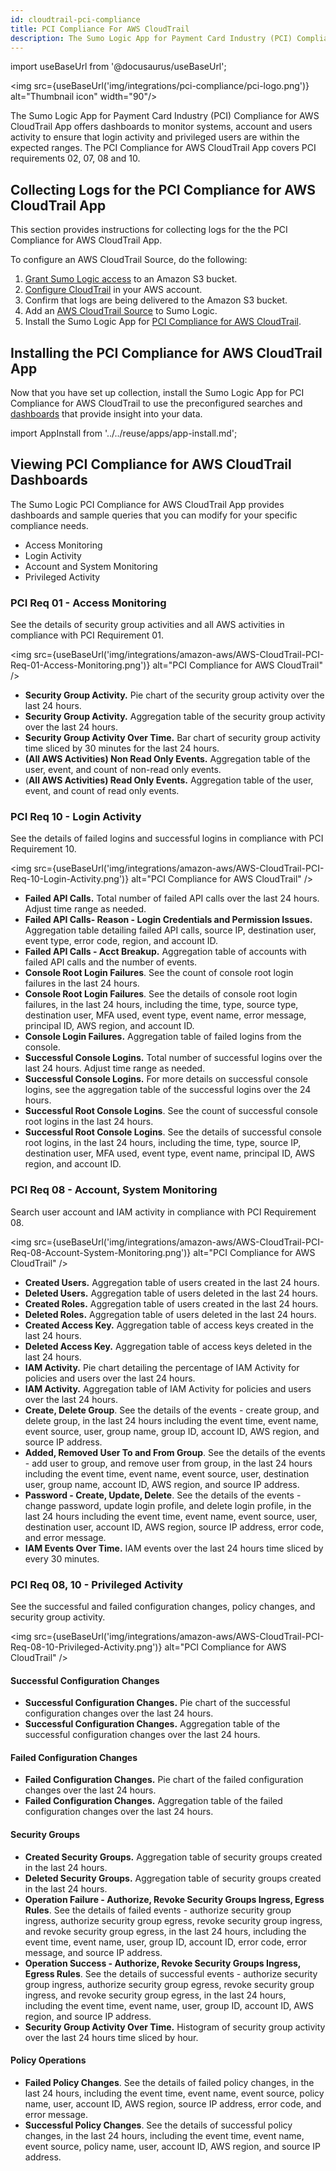 ```yaml
---
id: cloudtrail-pci-compliance
title: PCI Compliance For AWS CloudTrail
description: The Sumo Logic App for Payment Card Industry (PCI) Compliance for AWS CloudTrail App offers dashboards to monitor systems, account and users activity to ensure that login activity and privileged users are within the expected ranges.
---
```


import useBaseUrl from '@docusaurus/useBaseUrl';

<img src={useBaseUrl('img/integrations/pci-compliance/pci-logo.png')} alt="Thumbnail icon" width="90"/>

The Sumo Logic App for Payment Card Industry (PCI) Compliance for AWS CloudTrail App offers dashboards to monitor systems, account and users activity to ensure that login activity and privileged users are within the expected ranges. The PCI Compliance for AWS CloudTrail App covers PCI requirements 02, 07, 08 and 10.



## Collecting Logs for the PCI Compliance for AWS CloudTrail App

This section provides instructions for collecting logs for the the PCI Compliance for AWS CloudTrail App.

To configure an AWS CloudTrail Source, do the following:
1. [Grant Sumo Logic access](/docs/send-data/hosted-collectors/amazon-aws/grant-access-aws-product) to an Amazon S3 bucket.
2. [Configure CloudTrail](http://docs.aws.amazon.com/awscloudtrail/latest/userguide/cloudtrail-create-and-update-a-trail.html) in your AWS account.
3. Confirm that logs are being delivered to the Amazon S3 bucket.
4. Add an [AWS CloudTrail Source](/docs/send-data/hosted-collectors/amazon-aws/aws-cloudtrail-source) to Sumo Logic.
5. Install the Sumo Logic App for [PCI Compliance for AWS CloudTrail](#installing-the-pci-compliance-for-aws-cloudtrail-app).


## Installing the PCI Compliance for AWS CloudTrail App

Now that you have set up collection, install the Sumo Logic App for PCI Compliance for AWS CloudTrail to use the preconfigured searches and [dashboards](#viewing-pci-compliance-for-aws-cloudtrail-dashboards) that provide insight into your data.

import AppInstall from '../../reuse/apps/app-install.md';

<AppInstall/>

## Viewing PCI Compliance for AWS CloudTrail Dashboards

The Sumo Logic PCI Compliance for AWS CloudTrail App provides dashboards and sample queries that you can modify for your specific compliance needs.
* Access Monitoring
* Login Activity
* Account and System Monitoring
* Privileged Activity


### PCI Req 01 - Access Monitoring

See the details of security group activities and all AWS activities in compliance with PCI Requirement 01.

<img src={useBaseUrl('img/integrations/amazon-aws/AWS-CloudTrail-PCI-Req-01-Access-Monitoring.png')} alt="PCI Compliance for AWS CloudTrail" />

* **Security Group Activity.** Pie chart of the security group activity over the last 24 hours.
* **Security Group Activity.** Aggregation table of the security group activity over the last 24 hours.
* **Security Group Activity Over Time.** Bar chart of security group activity time sliced by 30 minutes for the last 24 hours.
* **(All AWS Activities) Non Read Only Events.** Aggregation table of the user, event, and count of non-read only events.
* (**All AWS Activities) Read Only Events.** Aggregation table of the user, event, and count of read only events.


### PCI Req 10 - Login Activity

See the details of failed logins and successful logins in compliance with PCI Requirement 10.

<img src={useBaseUrl('img/integrations/amazon-aws/AWS-CloudTrail-PCI-Req-10-Login-Activity.png')} alt="PCI Compliance for AWS CloudTrail" />

* **Failed API Calls.** Total number of failed API calls over the last 24 hours. Adjust time range as needed.
* **Failed API Calls- Reason - Login Credentials and Permission Issues.** Aggregation table detailing failed API calls, source IP, destination user, event type, error code, region, and account ID.
* **Failed API Calls - Acct Breakup.** Aggregation table of accounts with failed API calls and the number of events.
* **Console Root Login Failures**. See the count of console root login failures in the last 24 hours.
* **Console Root Login Failures**. See the details of console root login failures, in the last 24 hours, including the time, type, source type, destination user, MFA used, event type, event name, error message, principal ID, AWS region, and account ID.
* **Console Login Failures.** Aggregation table of failed logins from the console.
* **Successful Console Logins.** Total number of successful logins over the last 24 hours. Adjust time range as needed.
* **Successful Console Logins.**  For more details on successful console logins, see the aggregation table of the successful logins over the 24 hours.
* **Successful Root Console Logins**. See the count of successful console root logins in the last 24 hours.
* **Successful Root Console Logins**. See the details of successful console root logins, in the last 24 hours, including the time, type, source IP, destination user, MFA used, event type, event name, principal ID, AWS region, and account ID.



### PCI Req 08 - Account, System Monitoring

Search user account and IAM activity in compliance with PCI Requirement 08.

<img src={useBaseUrl('img/integrations/amazon-aws/AWS-CloudTrail-PCI-Req-08-Account-System-Monitoring.png')} alt="PCI Compliance for AWS CloudTrail" />

* **Created Users.** Aggregation table of users created in the last 24 hours.
* **Deleted Users.** Aggregation table of users deleted in the last 24 hours.
* **Created Roles.** Aggregation table of users created in the last 24 hours.
* **Deleted Roles.** Aggregation table of users deleted in the last 24 hours.
* **Created Access Key.** Aggregation table of access keys created in the last 24 hours.
* **Deleted Access Key.**  Aggregation table of access keys deleted in the last 24 hours.
* **IAM Activity.** Pie chart detailing the percentage of IAM Activity for policies and users over the last 24 hours.
* **IAM Activity.** Aggregation table of IAM Activity for policies and users over the last 24 hours.
* **Create, Delete Group**. See the details of the events - create group, and delete group, in the last 24 hours including the event time, event name, event source, user, group name, group ID, account ID, AWS region, and source IP address.
* **Added, Removed User To and From Group**. See the details of the events - add user to group, and remove user from group, in the last 24 hours including the event time, event name, event source, user, destination user, group name, account ID, AWS region, and source IP address.
* **Password - Create, Update, Delete**. See the details of the events - change password, update login profile, and delete login profile, in the last 24 hours including the event time, event name, event source, user, destination user, account ID, AWS region, source IP address, error code, and error message.
* **IAM Events Over Time.** IAM events over the last 24 hours time sliced by every 30 minutes.


### PCI Req 08, 10 - Privileged Activity

See the successful and failed configuration changes, policy changes, and security group activity.

<img src={useBaseUrl('img/integrations/amazon-aws/AWS-CloudTrail-PCI-Req-08-10-Privileged-Activity.png')} alt="PCI Compliance for AWS CloudTrail" />

#### Successful Configuration Changes
* **Successful Configuration Changes.** Pie chart of the successful configuration changes over the last 24 hours.
* **Successful Configuration Changes.** Aggregation table of the successful configuration changes over the last 24 hours.

#### Failed Configuration Changes
* **Failed Configuration Changes.** Pie chart of the failed configuration changes over the last 24 hours.
* **Failed Configuration Changes.** Aggregation table of the failed configuration changes over the last 24 hours.

#### Security Groups
* **Created Security Groups.** Aggregation table of security groups created in the last 24 hours.
* **Deleted Security Groups.** Aggregation table of security groups created in the last 24 hours.
* **Operation Failure - Authorize, Revoke Security Groups Ingress, Egress Rules**. See the details of failed events - authorize security group ingress, authorize security group egress, revoke security group ingress, and revoke security group egress, in the last 24 hours, including the event time, event name, user, group ID, account ID, error code, error message, and source IP address.
* **Operation Success - Authorize, Revoke Security Groups Ingress, Egress Rules**. See the details of successful events - authorize security group ingress, authorize security group egress, revoke security group ingress, and revoke security group egress, in the last 24 hours, including the event time, event name, user, group ID, account ID, AWS region, and source IP address.
* **Security Group Activity Over Time.** Histogram of security group activity over the last 24 hours time sliced by hour.

#### Policy Operations
* **Failed Policy Changes**. See the details of failed policy changes, in the last 24 hours, including the event time, event name, event source, policy name, user, account ID, AWS region, source IP address, error code, and error message.
* **Successful Policy Changes**. See the details of successful policy changes, in the last 24 hours, including the event time, event name, event source, policy name, user, account ID, AWS region, and source IP address.
